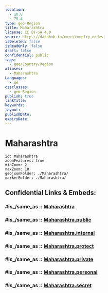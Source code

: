 ```yaml
---
location:
  - 18.8
  - 75.4
type: geo-Region
title: Maharashtra
license: CC BY-SA 4.0
source: https://datahub.io/core/country-codes
isDeleted: false
isReadOnly: false
draft: false
confidential: public
tags:
  - geo/Country/Region
aliases:
  - Maharashtra
Languages:
  - de
cssclasses:
  - geo-Region
publish: true
linkTitle:
keywords:
layout:
publishDate:
expiryDate:
---
```


# Maharashtra

```leaflet
id: Maharashtra
zoomFeatures: true 
minZoom: 2 
maxZoom: 18
geojsonFolder: ./Maharashtra/
markerFolder: ./Maharashtra/
```


## Confidential Links & Embeds: 

### #is_/same_as :: [Maharashtra](/_Standards/Earth/Continent/Asia/Asia~South/India/States~India/Maharashtra.md) 

### #is_/same_as :: [Maharashtra.public](/_public/Earth/Continent/Asia/Asia~South/India/States~India/Maharashtra.public.md) 

### #is_/same_as :: [Maharashtra.internal](/_internal/Earth/Continent/Asia/Asia~South/India/States~India/Maharashtra.internal.md) 

### #is_/same_as :: [Maharashtra.protect](/_protect/Earth/Continent/Asia/Asia~South/India/States~India/Maharashtra.protect.md) 

### #is_/same_as :: [Maharashtra.private](/_private/Earth/Continent/Asia/Asia~South/India/States~India/Maharashtra.private.md) 

### #is_/same_as :: [Maharashtra.personal](/_personal/Earth/Continent/Asia/Asia~South/India/States~India/Maharashtra.personal.md) 

### #is_/same_as :: [Maharashtra.secret](/_secret/Earth/Continent/Asia/Asia~South/India/States~India/Maharashtra.secret.md)

